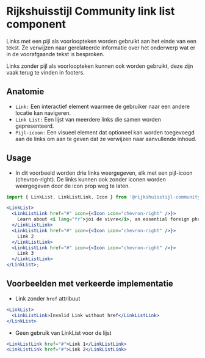 <!-- @license CC0-1.0 -->

# Rijkshuisstijl Community link list component

Links met een pijl als voorloopteken worden gebruikt aan het einde van een tekst. Ze verwijzen naar gerelateerde informatie over het onderwerp wat er in de voorafgaande tekst is besproken.

Links zonder pijl als voorloopteken kunnen ook worden gebruikt, deze zijn vaak terug te vinden in footers.

## Anatomie

- `Link:` Een interactief element waarmee de gebruiker naar een andere locatie kan navigeren.
- `Link List:` Een lijst van meerdere links die samen worden gepresenteerd.
- `Pijl-icoon:` Een visueel element dat optioneel kan worden toegevoegd aan de links om aan te geven dat ze verwijzen naar aanvullende inhoud.

## Usage

- In dit voorbeeld worden drie links weergegeven, elk met een pijl-icoon (chevron-right). De links kunnen ook zonder iconen worden weergegeven door de icon prop weg te laten.

```jsx
import { LinkList, LinkListLink, Icon } from '@rijkshuisstijl-community/components-react';

<LinkList>
  <LinkListLink href="#" icon={<Icon icon="chevron-right" />}>
    Learn about <i lang="fr">joi de vivre</i>, an essential foreign phrase!
  </LinkListLink>
  <LinkListLink href="#" icon={<Icon icon="chevron-right" />}>
    Link 2
  </LinkListLink>
  <LinkListLink href="#" icon={<Icon icon="chevron-right" />}>
    Link 3
  </LinkListLink>
</LinkList>;
```

## Voorbeelden met verkeerde implementatie

- Link zonder `href` attribuut

```jsx
<LinkList>
  <LinkListLink>Invalid Link without href</LinkListLink>
</LinkList>
```

- Geen gebruik van LinkList voor de lijst

```jsx
<LinkListLink href="#">Link 1</LinkListLink>
<LinkListLink href="#">Link 2</LinkListLink>
```
